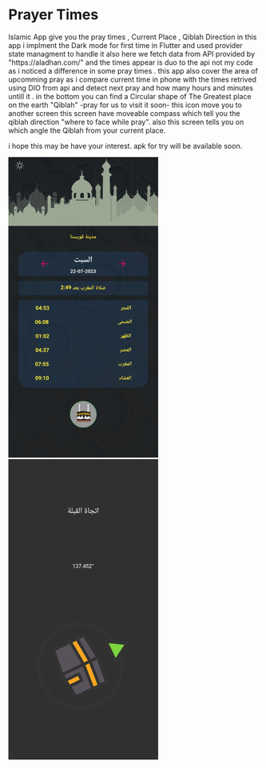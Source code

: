 <h1>Prayer Times</h1>
<p>
Islamic App give you the pray times , Current Place , Qiblah Direction
in this app i implment the Dark mode for first time in Flutter and used provider state managment to handle it also here we fetch data from API provided by "https://aladhan.com/" and the times appear is duo to the api not my code as i noticed a difference in some pray times .
this app also cover the area of upcomming pray as i compare current time in phone with the times retrived using DIO from api and detect next pray and how many hours and minutes untill it .
in the bottom you can find a Circular shape  of The Greatest place on the earth "Qiblah" -pray for us to visit it soon- this icon move you to another screen this screen have moveable compass which tell you the qiblah direction "where to face while pray". also this screen tells you on which angle the Qiblah from your current place.

i hope this may be have your interest.
apk for try will be available soon.


</p>

<img src="https://github.com/OsFoouad/PrayerTimes/blob/main/times.jpg" width="300" > <img src="https://github.com/OsFoouad/PrayerTimes/blob/main/qiblah.jpg" width="300" >

